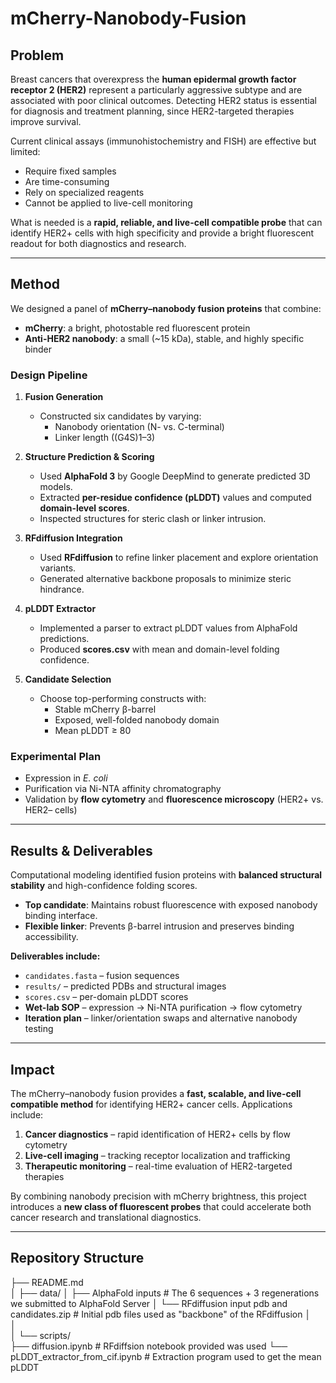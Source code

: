 # mCherry-Nanobody-Fusion 

## Problem  
Breast cancers that overexpress the **human epidermal growth factor receptor 2 (HER2)** represent a particularly aggressive subtype and are associated with poor clinical outcomes. Detecting HER2 status is essential for diagnosis and treatment planning, since HER2-targeted therapies improve survival.  

Current clinical assays (immunohistochemistry and FISH) are effective but limited:  
- Require fixed samples  
- Are time-consuming  
- Rely on specialized reagents  
- Cannot be applied to live-cell monitoring  

What is needed is a **rapid, reliable, and live-cell compatible probe** that can identify HER2+ cells with high specificity and provide a bright fluorescent readout for both diagnostics and research.  

---

## Method  

We designed a panel of **mCherry–nanobody fusion proteins** that combine:  
- **mCherry**: a bright, photostable red fluorescent protein  
- **Anti-HER2 nanobody**: a small (~15 kDa), stable, and highly specific binder  

### Design Pipeline  
1. **Fusion Generation**  
   - Constructed six candidates by varying:  
     - Nanobody orientation (N- vs. C-terminal)  
     - Linker length ((G4S)1–3)  

2. **Structure Prediction & Scoring**  
   - Used **AlphaFold 3** by Google DeepMind to generate predicted 3D models.  
   - Extracted **per-residue confidence (pLDDT)** values and computed **domain-level scores**.  
   - Inspected structures for steric clash or linker intrusion.  

3. **RFdiffusion Integration**  
   - Used **RFdiffusion** to refine linker placement and explore orientation variants.  
   - Generated alternative backbone proposals to minimize steric hindrance.  

4. **pLDDT Extractor**  
   - Implemented a parser to extract pLDDT values from AlphaFold predictions.  
   - Produced **scores.csv** with mean and domain-level folding confidence.  

5. **Candidate Selection**  
   - Choose top-performing constructs with:  
     - Stable mCherry β-barrel  
     - Exposed, well-folded nanobody domain  
     - Mean pLDDT ≥ 80  

### Experimental Plan  
- Expression in *E. coli*  
- Purification via Ni-NTA affinity chromatography  
- Validation by **flow cytometry** and **fluorescence microscopy** (HER2+ vs. HER2– cells)  

---

## Results & Deliverables  

Computational modeling identified fusion proteins with **balanced structural stability** and high-confidence folding scores.  
- **Top candidate**: Maintains robust fluorescence with exposed nanobody binding interface.  
- **Flexible linker**: Prevents β-barrel intrusion and preserves binding accessibility.  

**Deliverables include:**  
- `candidates.fasta` – fusion sequences  
- `results/` – predicted PDBs and structural images  
- `scores.csv` – per-domain pLDDT scores  
- **Wet-lab SOP** – expression → Ni-NTA purification → flow cytometry  
- **Iteration plan** – linker/orientation swaps and alternative nanobody testing  

---

## Impact  

The mCherry–nanobody fusion provides a **fast, scalable, and live-cell compatible method** for identifying HER2+ cancer cells. Applications include:  
1. **Cancer diagnostics** – rapid identification of HER2+ cells by flow cytometry  
2. **Live-cell imaging** – tracking receptor localization and trafficking  
3. **Therapeutic monitoring** – real-time evaluation of HER2-targeted therapies  

By combining nanobody precision with mCherry brightness, this project introduces a **new class of fluorescent probes** that could accelerate both cancer research and translational diagnostics.  

---

## Repository Structure  


├── README.md                                               
│
├── data/
│   ├── AlphaFold inputs            # The 6 sequences + 3 regenerations we submitted to AlphaFold Server
│   └── RFdiffusion input pdb and candidates.zip   # Initial pdb files used as "backbone" of the RFdiffusion
│   
│  
│
└── scripts/                          
    ├── diffusion.ipynb                             # RFdiffsion notebook provided was used
    └── pLDDT_extractor_from_cif.ipynb              # Extraction program used to get the mean pLDDT
